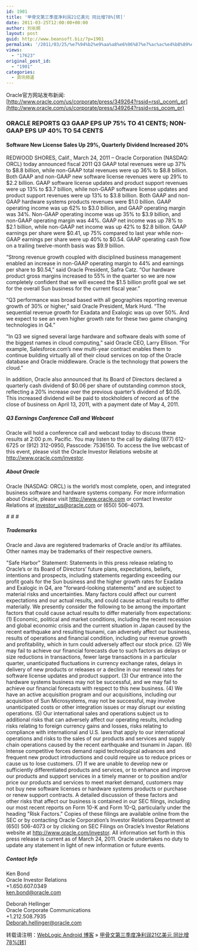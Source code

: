 ```yaml
---
id: 1901
title: '甲骨文第三季度净利润21亿美元 同比增78%[转]'
date: 2011-03-25T12:00:00+00:00
author: 刘长炯
layout: post
guid: http://www.beansoft.biz/?p=1901
permalink: '/2011/03/25/%e7%94%b2%e9%aa%a8%e6%96%87%e7%ac%ac%e4%b8%89%e5%ad%a3%e5%ba%a6%e5%87%80%e5%88%a9%e6%b6%a621%e4%ba%bf%e7%be%8e%e5%85%83-%e5%90%8c%e6%af%94%e5%a2%9e78%e8%bd%ac/'
views:
  - "17623"
original_post_id:
  - "1901"
categories:
  - 资讯频道
---
```

Oracle官方网站发布新闻: [http://www.oracle.com/us/corporate/press/349264?rssid=rss\_ocom\_pr](http://www.oracle.com/us/corporate/press/349264?rssid=rss_ocom_pr)

### ORACLE REPORTS Q3 GAAP EPS UP 75% TO 41 CENTS; NON-GAAP EPS UP 40% TO 54 CENTS

#### Software New License Sales Up 29%, Quarterly Dividend Increased 20%

REDWOOD SHORES, Calif., March 24, 2011 &#8211; Oracle Corporation (NASDAQ: ORCL) today announced fiscal 2011 Q3 GAAP total revenues were up 37% to $8.8 billion, while non-GAAP total revenues were up 36% to $8.8 billion. Both GAAP and non-GAAP new software license revenues were up 29% to $2.2 billion. GAAP software license updates and product support revenues were up 13% to $3.7 billion, while non-GAAP software license updates and product support revenues were up 13% to $3.8 billion. Both GAAP and non-GAAP hardware systems products revenues were $1.0 billion. GAAP operating income was up 62% to $3.0 billion, and GAAP operating margin was 34%. Non-GAAP operating income was up 35% to $3.9 billion, and non-GAAP operating margin was 44%. GAAP net income was up 78% to $2.1 billion, while non-GAAP net income was up 42% to $2.8 billion. GAAP earnings per share were $0.41, up 75% compared to last year while non-GAAP earnings per share were up 40% to $0.54. GAAP operating cash flow on a trailing twelve-month basis was $9.9 billion.

“Strong revenue growth coupled with disciplined business management enabled an increase in non-GAAP operating margin to 44% and earnings per share to $0.54,” said Oracle President, Safra Catz. “Our hardware product <a name="P7_1405"></a>gross margins increased to 55% in the quarter so we are now completely confident that we will exceed the $1.5 billion profit goal we set for the overall Sun business for the current fiscal year.”

“Q3 performance was broad based with all geographies reporting revenue growth of 30% or higher,” said Oracle President, Mark Hurd. “<a name="P10_1741"></a>The sequential revenue growth for Exadata and Exalogic was up over 50%. And we expect to see an even higher growth rate for these two game changing technologies in Q4.”

“In Q3 we signed several large hardware and software deals with some of the biggest names in cloud computing,” said Oracle CEO, Larry Ellison. “For example, Salesforce.com’s new multi-year contract enables them to continue building virtually all of their cloud services on top of the Oracle database and Oracle middleware. Oracle is the technology that powers the cloud.”

In addition, Oracle also announced that its Board of Directors declared a quarterly cash dividend of $0.06 per share of outstanding common stock, reflecting a 20% increase over the previous quarter’s dividend of $0.05. This increased dividend will be paid to stockholders of record as of the close of business on April 13, 2011, with a payment date of May 4, 2011.

##### Q3 Earnings Conference Call and Webcast

Oracle will hold a conference call and webcast today to discuss these results at 2:00 p.m. Pacific. You may listen to the call by dialing (877) 612-6725 or (912) 312-0950, Passcode: 7536150. To access the live webcast of this event, please visit the Oracle Investor Relations website at http://www.oracle.com/investor.

##### About Oracle

Oracle (NASDAQ: ORCL) is the world’s most complete, open, and integrated business software and hardware systems company. For more information about Oracle, please visit http://www.oracle.com or contact Investor Relations at investor_us@oracle.com or (650) 506-4073.

\# # #

##### Trademarks

Oracle and Java are registered trademarks of Oracle and/or its affiliates. Other names may be trademarks of their respective owners.

"Safe Harbor" Statement: Statements in this press release relating to Oracle&#8217;s or its Board of Directors’ future plans, expectations, beliefs, intentions and prospects, including statements regarding exceeding our profit goals for the Sun business and the higher growth rates for Exadata and Exalogic in Q4, are "forward-looking statements" and are subject to material risks and uncertainties. Many factors could affect our current expectations and our actual results, and could cause actual results to differ materially. We presently consider the following to be among the important factors that could cause actual results to differ materially from expectations: (1) Economic, political and market conditions, including the recent recession and global economic crisis and the current situation in Japan caused by the recent earthquake and resulting tsunami, can adversely affect our business, results of operations and financial condition, including our revenue growth and profitability, which in turn could adversely affect our stock price. (2) We may fail to achieve our financial forecasts due to such factors as delays or size reductions in transactions, fewer large transactions in a particular quarter, unanticipated fluctuations in currency exchange rates, delays in delivery of new products or releases or a decline in our renewal rates for software license updates and product support. (3) Our entrance into the hardware systems business may not be successful, and we may fail to achieve our financial forecasts with respect to this new business. (4) We have an active acquisition program and our acquisitions, including our acquisition of Sun Microsystems, may not be successful, may involve unanticipated costs or other integration issues or may disrupt our existing operations. (5) Our international sales and operations subject us to additional risks that can adversely affect our operating results, including risks relating to foreign currency gains and losses, risks relating to compliance with international and U.S. laws that apply to our international operations and risks to the sales of our products and services and supply chain operations caused by the recent earthquake and tsunami in Japan. (6) Intense competitive forces demand rapid technological advances and frequent new product introductions and could require us to reduce prices or cause us to lose customers. (7) If we are unable to develop new or sufficiently differentiated products and services, or to enhance and improve our products and support services in a timely manner or to position and/or price our products and services to meet market demand, customers may not buy new software licenses or hardware systems products or purchase or renew support contracts. A detailed discussion of these factors and other risks that affect our business is contained in our SEC filings, including our most recent reports on Form 10-K and Form 10-Q, particularly under the heading "Risk Factors." Copies of these filings are available online from the SEC or by contacting Oracle Corporation&#8217;s Investor Relations Department at (650) 506-4073 or by clicking on SEC Filings on Oracle’s Investor Relations website at http://www.oracle.com/investor. All information set forth in this press release is current as of March 24, 2011. Oracle undertakes no duty to update any statement in light of new information or future events.

##### Contact Info

Ken Bond   
Oracle Investor Relations   
+1.650.607.0349[<u>   
ken.bond@oracle.com</u>](mailto:ken.bond@oracle.com)

Deborah Hellinger   
Oracle Corporate Communications   
+1.212.508.7935   
Deborah.hellinger@oracle.com

转载请注明：[WebLogic Android 博客](http://www.beansoft.biz) &raquo; [甲骨文第三季度净利润21亿美元 同比增78%[转]](http://www.beansoft.biz/2011/03/25/%e7%94%b2%e9%aa%a8%e6%96%87%e7%ac%ac%e4%b8%89%e5%ad%a3%e5%ba%a6%e5%87%80%e5%88%a9%e6%b6%a621%e4%ba%bf%e7%be%8e%e5%85%83-%e5%90%8c%e6%af%94%e5%a2%9e78%e8%bd%ac/)